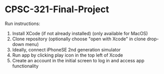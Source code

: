 # CPSC-321-Final-Project

Run instructions:
1. Install XCode (if not already installed) (only available for MacOS)
2. Clone repository (optionally choose "open with Xcode" in clone drop-down menu)
3. Ideally, connect iPhoneSE 2nd generation simulator
4. Run app by clicking play icon in the top left of Xcode
5. Create an account in the initial screen to log in and access app functionality
